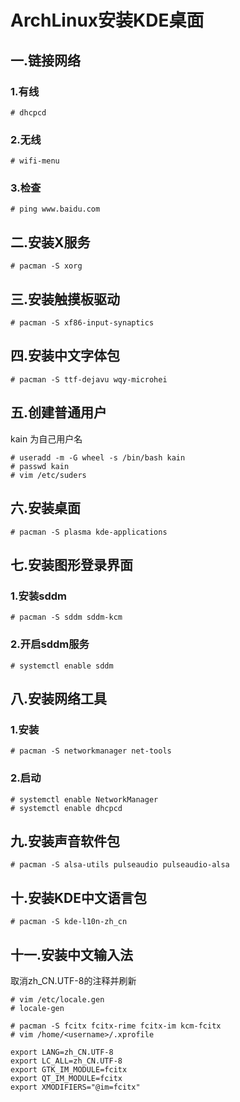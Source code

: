 # ArchLinux安装KDE桌面

## 一.链接网络

### 1.有线

```
# dhcpcd
```

### 2.无线

```
# wifi-menu
```

### 3.检查

```
# ping www.baidu.com
```



## 二.安装X服务

```
# pacman -S xorg
```



## 三.安装触摸板驱动

```
# pacman -S xf86-input-synaptics
```



## 四.安装中文字体包

```
# pacman -S ttf-dejavu wqy-microhei
```



## 五.创建普通用户

kain 为自己用户名

```
# useradd -m -G wheel -s /bin/bash kain
# passwd kain
# vim /etc/suders
```



## 六.安装桌面

```
# pacman -S plasma kde-applications
```



## 七.安装图形登录界面

### 1.安装sddm

```
# pacman -S sddm sddm-kcm
```

### 2.开启sddm服务

```
# systemctl enable sddm
```



## 八.安装网络工具

### 1.安装

```
# pacman -S networkmanager net-tools
```

### 2.启动

```
# systemctl enable NetworkManager
# systemctl enable dhcpcd
```



## 九.安装声音软件包

```
# pacman -S alsa-utils pulseaudio pulseaudio-alsa
```



## 十.安装KDE中文语言包

```
# pacman -S kde-l10n-zh_cn
```



## 十一.安装中文输入法

取消zh_CN.UTF-8的注释并刷新

```
# vim /etc/locale.gen
# locale-gen
```

```
# pacman -S fcitx fcitx-rime fcitx-im kcm-fcitx
# vim /home/<username>/.xprofile

export LANG=zh_CN.UTF-8
export LC_ALL=zh_CN.UTF-8
export GTK_IM_MODULE=fcitx
export QT_IM_MODULE=fcitx
export XMODIFIERS="@im=fcitx"
```



